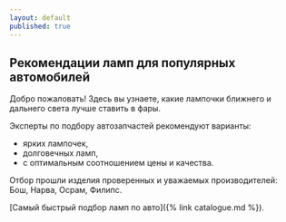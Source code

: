 ```yaml
---
layout: default
published: true
---
```

## Рекомендации ламп для популярных автомобилей

Добро пожаловать! Здесь вы узнаете, какие лампочки ближнего и дальнего света лучше ставить в фары.

Эксперты по подбору автозапчастей рекомендуют варианты:
- ярких лампочек,
- долговечных ламп,
- с оптимальным соотношением цены и качества.

Отбор прошли изделия проверенных и уважаемых производителей: Бош, Нарва, Осрам, Филипс.

[Самый быстрый подбор ламп по авто]({% link catalogue.md %}).